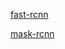 [fast-rcnn](https://github.com/bubbliiiing/faster-rcnn-pytorch)

[mask-rcnn](https://github.com/matterport/Mask_RCNN)

